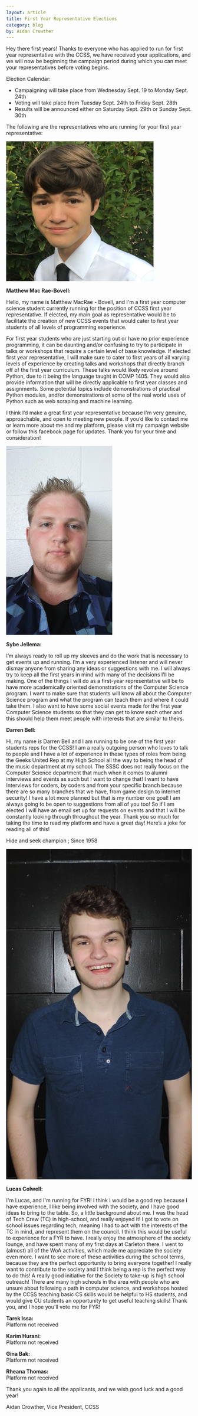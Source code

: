 ```yaml
---
layout: article
title: First Year Representative Elections
category: blog
by: Aidan Crowther
---
```

Hey there first years! Thanks to everyone who has applied to run for first year representative with the CCSS, we have received your applications, and we will now be beginning the campaign period during which you can meet your representatives before voting begins.

Election Calendar:

  - Campaigning will take place from Wednesday Sept. 19 to Monday Sept. 24th
  - Voting will take place from Tuesday Sept. 24th to Friday Sept. 28th
  - Results will be announced either on Saturday Sept. 29th or Sunday Sept. 30th

The following are the representatives who are running for your first year representative:


<img src='/images/election_2018/first_rep/matthewmac.png' />  

**Matthew Mac Rae-Bovell:**  

Hello,  my name is Matthew MacRae - Bovell, and I'm a first year computer science student currently running for the position of CCSS first year representative. If elected, my main goal as representative would be to facilitate the creation of new CCSS events that would cater to first year students of all levels of programming experience.
 
For first year students who are just starting out or have no prior experience programming, it can be daunting and/or confusing to try to participate in talks or workshops that require a certain level of base knowledge. If elected first year representative, I will make sure to cater to first years of all varying levels of experience by creating talks and workshops that directly branch off of the first year curriculum. These talks would likely revolve around Python, due to it being the language taught in COMP 1405. They would also provide information that will be directly applicable to first year classes and assignments. Some potential topics include demonstrations of practical Python modules, and/or demonstrations of some of the real world uses of Python such as web scraping
and machine learning.

I think I’d make a great first year representative because I'm very genuine, approachable,
and open to meeting new people. If you’d like to contact me or learn more about me and my platform, please visit my campaign website or follow this facebook page for updates. Thank you for your time and consideration!



<img src='/images/election_2018/first_rep/sybejellema.jpg' />  

**Sybe Jellema:**  

I’m always ready to roll up my sleeves and do the work that is necessary to get events up and running. I’m a very experienced listener and will never dismay anyone from sharing any ideas or suggestions with me. I will always try to keep all the first years in mind with many of the decisions I’ll be making. One of the things I will do as a first-year representative will be to have more academically oriented demonstrations of the Computer Science program. I want to make sure that students will know all about the Computer Science program and what the program can teach them and where it could take them. I also want to have some social events made for the first year Computer Science students so that they can get to know each other and this should help them meet people with interests that are similar to theirs.


**Darren Bell:**  

Hi, my name is Darren Bell and I am running to be one of the first year students reps for the CCSS! I am a really outgoing person who loves to talk to people and I have a lot of experience in these types of roles from being the Geeks United Rep at my High School all the way to being the head of the music department at my school.  The SSSC does not really focus on the Computer Science department that much when it comes to alumni interviews and events as such but I want to change that! I want to have Interviews for coders, by coders and from your specific branch because there are so many branches that we have, from game design to internet security! I have a lot more planned but that is my number one goal! I am always going to be open to suggestions from all of you too! So if I am elected I will have an email set up for requests on events and that I will be constantly looking through throughout the year. Thank you so much for taking the time to read my platform and have a great day! Here’s a joke for reading all of this!  

Hide and seek champion
;
Since 1958



<img src='/images/election_2018/first_rep/lucas.png' />  

**Lucas Colwell:**  

I'm Lucas, and I'm running for FYR! I think I would be a good rep because I have experience, I like being involved with the society, and I have good ideas to bring to the table.
So, a little background about me. I was the head of Tech Crew (TC) in high-school, and really enjoyed it! I got to vote on school issues regarding tech, meaning I had to act with the interests of the TC in mind, and represent them on the council. I think this would be useful to experience for a FYR to have.
I really enjoy the atmosphere of the society lounge, and have spent many of my first days at Carleton there. I went to (almost) all of the WoA activities, which made me appreciate the society even more. I want to see more of these activities during the school terms, because they are the perfect opportunity to bring everyone together! I really want to contribute to the society and I think being a rep is the perfect way to do this!
A really good initiative for the Society to take-up is high school outreach! There are many high schools in the area with people who are unsure about following a path in computer science, and workshops hosted by the CCSS teaching basic CS skills would be helpful to HS students, and would give CU students an opportunity to get useful teaching skills!
Thank you, and I hope you'll vote me for FYR!


**Tarek Issa:**  
Platform not received


**Karim Hurani:**  
Platform not received


**Gina Bak:**  
Platform not received


**Rheana Thomas:**  
Platform not received



Thank you again to all the applicants, and we wish good luck and a good year!

Aidan Crowther,
Vice President, CCSS
